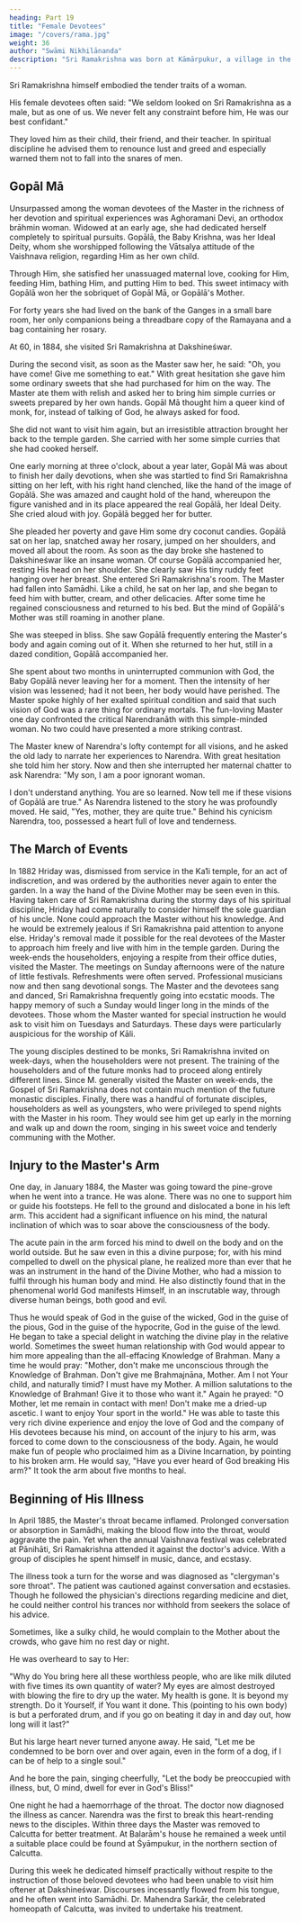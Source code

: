 ```yaml
---
heading: Part 19
title: "Female Devotees"
image: "/covers/rama.jpg"
weight: 36
author: "Swāmi Nikhilānanda"
description: "Sri Ramakrishna was born at Kāmārpukur, a village in the Hooghly District in rural Bengāl."
---
```



Sri Ramakrishna himself embodied the tender traits of a woman.

<!--  he had dwelt on the highest plane of
Truth, where there is not even the slightest trace of sex; and his innate purity evoked
only the noblest emotion in men and women alike.  -->

His female devotees often said: "We seldom looked on Sri Ramakrishna as a male, but as one of us. We never felt any constraint before him, He was our best confidant." 

They loved him as their child, their friend, and their teacher. In spiritual discipline he advised them to renounce lust and greed and especially warned them not to fall into the snares of men.


## Gopāl Mā

Unsurpassed among the woman devotees of the Master in the richness of her devotion and spiritual experiences was Aghoramani Devi, an orthodox brāhmin woman. Widowed at an early age, she had dedicated herself completely to spiritual pursuits. Gopālā, the Baby Krishna, was her Ideal Deity, whom she worshipped following the Vātsalya attitude of the Vaishnava religion, regarding Him as her own child.

Through Him, she satisfied her unassuaged maternal love, cooking for Him, feeding Him, bathing Him, and putting Him to bed. This sweet intimacy with Gopālā won her the sobriquet of Gopāl Mā, or Gopālā's
Mother. 

For forty years she had lived on the bank of the Ganges in a small bare room, her only companions being a threadbare copy of the Ramayana and a bag containing her rosary. 

At 60, in 1884, she visited Sri Ramakrishna at Dakshineśwar.

During the second visit, as soon as the Master saw her, he said: "Oh, you have come! Give me something to eat." With great hesitation she gave him some ordinary sweets that she had purchased for him on the way. The Master ate them with relish and asked her to bring him simple curries or sweets prepared by her own hands. Gopāl Mā thought him a queer kind of monk, for, instead of talking of God, he always asked for food. 

She did not want to visit him again, but an irresistible attraction brought her back to the temple garden. She carried with her some simple curries that she had cooked herself. 

One early morning at three o'clock, about a year later, Gopāl Mā was about to finish her daily devotions, when she was startled to find Sri Ramakrishna sitting on her left, with his right hand clenched, like the hand of the image of Gopālā. She was amazed and caught hold of the hand, whereupon the figure vanished and in its place appeared the real Gopālā, her Ideal Deity. She cried aloud with joy. Gopālā begged her for butter. 

She pleaded her poverty and gave Him some dry coconut candies. Gopālā sat on her lap, snatched away her rosary, jumped on her shoulders, and moved all about the room. As soon as the day broke she hastened to Dakshineśwar like an insane woman. Of course Gopālā accompanied her, resting His head on her shoulder. She clearly saw His tiny ruddy feet hanging over her breast. She entered Sri Ramakrishna's room. The Master had fallen into Samādhi. Like a child, he sat on her lap, and she began to feed him with butter, cream, and other delicacies. After some time he regained consciousness and
returned to his bed. But the mind of Gopālā's Mother was still roaming in another plane.

She was steeped in bliss. She saw Gopālā frequently entering the Master's body and again coming out of it. When she returned to her hut, still in a dazed condition, Gopālā accompanied her.

She spent about two months in uninterrupted communion with God, the Baby Gopālā never leaving her for a moment. Then the intensity of her vision was lessened; had it not been, her body would have perished. The Master spoke highly of her exalted spiritual condition and said that such vision of God was a rare thing for ordinary mortals. The fun-loving Master one day confronted the critical Narendranāth with this simple-minded woman. No two could have presented a more striking contrast.

The Master knew of Narendra's lofty contempt for all visions, and he asked the old lady to narrate her experiences to Narendra. With great hesitation she told him her story. Now and then she interrupted her maternal chatter to ask Narendra: "My son, I am a poor ignorant woman.

I don't understand anything. You are so learned. Now tell me if these visions of Gopālā are true." As Narendra listened to the story he was profoundly moved. He said, "Yes, mother, they are quite true." Behind his cynicism Narendra, too, possessed a heart full of love and tenderness.


## The March of Events

In 1882 Hriday was, dismissed from service in the Ka1i temple, for an act of indiscretion,
and was ordered by the authorities never again to enter the garden. In a way the hand
of the Divine Mother may be seen even in this. Having taken care of Sri Ramakrishna
during the stormy days of his spiritual discipline, Hriday had come naturally to consider
himself the sole guardian of his uncle. None could approach the Master without his
knowledge. And he would be extremely jealous if Sri Ramakrishna paid attention to
anyone else. Hriday's removal made it possible for the real devotees of the Master to
approach him freely and live with him in the temple garden.
During the week-ends the householders, enjoying a respite from their office duties,
visited the Master. The meetings on Sunday afternoons were of the nature of little
festivals. Refreshments were often served. Professional musicians now and then sang
devotional songs. The Master and the devotees sang and danced, Sri Ramakrishna
frequently going into ecstatic moods. The happy memory of such a Sunday would linger
long in the minds of the devotees. Those whom the Master wanted for special instruction
he would ask to visit him on Tuesdays and Saturdays. These days were particularly
auspicious for the worship of Kāli.

The young disciples destined to be monks, Sri Ramakrishna invited on week-days, when
the householders were not present. The training of the householders and of the future
monks had to proceed along entirely different lines. Since M. generally visited the Master on week-ends, the Gospel of Sri Ramakrishna does not contain much mention of the future monastic disciples.
Finally, there was a handful of fortunate disciples, householders as well as youngsters,
who were privileged to spend nights with the Master in his room. They would see him get
up early in the morning and walk up and down the room, singing in his sweet voice and
tenderly communing with the Mother.


## Injury to the Master's Arm

One day, in January 1884, the Master was going toward the pine-grove when he went into a trance. He was alone. There was no one to support him or guide his footsteps. He fell to the ground and dislocated a bone in his left arm. This accident had a significant influence on his mind, the natural inclination of which was to soar above the
consciousness of the body.

The acute pain in the arm forced his mind to dwell on the body and on the world outside. But he saw even in this a divine purpose; for, with his mind compelled to dwell on the physical plane, he realized more than ever that he was
an instrument in the hand of the Divine Mother, who had a mission to fulfil through his
human body and mind. He also distinctly found that in the phenomenal world God
manifests Himself, in an inscrutable way, through diverse human beings, both good and
evil. 

Thus he would speak of God in the guise of the wicked, God in the guise of the pious, God in the guise of the hypocrite, God in the guise of the lewd. He began to take
a special delight in watching the divine play in the relative world. Sometimes the sweet
human relationship with God would appear to him more appealing than the all-effacing
Knowledge of Brahman. Many a time he would pray: "Mother, don't make me
unconscious through the Knowledge of Brahman. Don't give me Brahmajnāna, Mother.
Am I not Your child, and naturally timid? I must have my Mother. A million salutations to
the Knowledge of Brahman! Give it to those who want it." Again he prayed: "O Mother,
let me remain in contact with men! Don't make me a dried-up ascetic. I want to enjoy
Your sport in the world." He was able to taste this very rich divine experience and enjoy
the love of God and the company of His devotees because his mind, on account of the
injury to his arm, was forced to come down to the consciousness of the body. Again, he
would make fun of people who proclaimed him as a Divine Incarnation, by pointing to his
broken arm. He would say, "Have you ever heard of God breaking His arm?" It took the
arm about five months to heal.

## Beginning of His Illness

In April 1885, the Master's throat became inflamed. Prolonged conversation or absorption in Samādhi, making the blood flow into the throat, would aggravate the pain. Yet when the annual Vaishnava festival was celebrated at Pānihāti, Sri Ramakrishna attended it against the doctor's advice. With a group of disciples he spent himself in music, dance,
and ecstasy. 

The illness took a turn for the worse and was diagnosed as "clergyman's sore throat". The patient was cautioned against conversation and ecstasies. Though he followed the physician's directions regarding medicine and diet, he could neither control his trances nor withhold from seekers the solace of his advice.

Sometimes, like a sulky child, he would complain to the Mother about the crowds, who gave him no rest day or night. 

He was overheard to say to Her: 

"Why do You bring here all these worthless people, who are like milk diluted with five times its own quantity of water? My eyes are almost destroyed with blowing the fire to dry up the water. My health is gone. It is beyond my strength. Do it Yourself, if You want it done. This (pointing to his own body) is but a perforated drum, and if you go on beating it day in and day out, how long will it last?"


But his large heart never turned anyone away. He said, "Let me be condemned to be born over and over again, even in the form of a dog, if I can be of help to a single soul." 

And he bore the pain, singing cheerfully, "Let the body be preoccupied with illness, but, O mind, dwell for ever in God's Bliss!"

One night he had a haemorrhage of the throat. The doctor now diagnosed the illness as cancer. Narendra was the first to break this heart-rending news to the disciples. Within three days the Master was removed to Calcutta for better treatment. At Balarām's house he remained a week until a suitable place could be found at Śyāmpukur, in the northern section of Calcutta.

During this week he dedicated himself practically without respite to the instruction of those beloved devotees who had been unable to visit him oftener at Dakshineśwar. Discourses incessantly flowed from his tongue, and he often went into
Samādhi. Dr. Mahendra Sarkār, the celebrated homeopath of Calcutta, was invited to
undertake his treatment.

